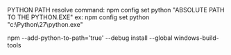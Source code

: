 PYTHON PATH resolve command:
npm config set python "ABSOLUTE PATH TO THE PYTHON.EXE"
ex:  npm config set python "c:\Python\27\python.exe"

npm --add-python-to-path='true' --debug install --global windows-build-tools
